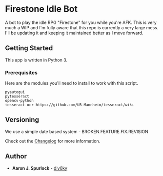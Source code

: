# Firestone Idle Bot

A bot to play the idle RPG "Firestone" for you while you're AFK. This is very much a WIP and I'm fully aware that this repo is currently a very large mess. I'll be updating it and keeping it maintained better as I move forward.

## Getting Started

This app is written in Python 3.

### Prerequisites

Here are the modules you'll need to install to work with this script.

```
pyautogui
pytesseract
opencv-python
tesseract-ocr https://github.com/UB-Mannheim/tesseract/wiki
```

## Versioning

We use a simple date based system - BROKEN.FEATURE.FIX.REVISION

Check out the [Changelog](https://github.com/div0ky/fsb_idle/blob/master/CHANGELOG.md) for more information.

## Author

- **Aaron J. Spurlock** - [div0ky](https://github.com/div0ky)